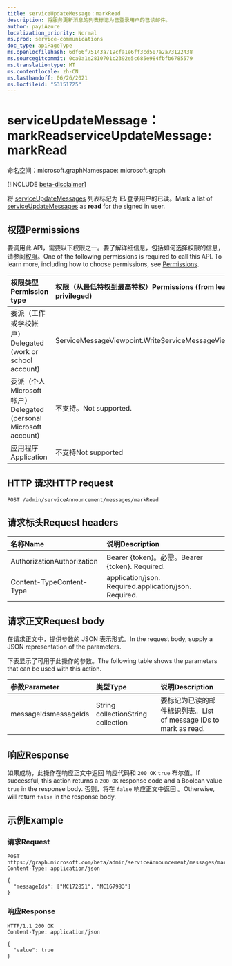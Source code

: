 ```yaml
---
title: serviceUpdateMessage：markRead
description: 将服务更新消息的列表标记为已登录用户的已读邮件。
author: payiAzure
localization_priority: Normal
ms.prod: service-communications
doc_type: apiPageType
ms.openlocfilehash: 6df66f75143a719cfa1e6ff3cd507a2a73122438
ms.sourcegitcommit: 0ca0a1e2810701c2392e5c685e984fbfb6785579
ms.translationtype: MT
ms.contentlocale: zh-CN
ms.lasthandoff: 06/26/2021
ms.locfileid: "53151725"
---
```

# <a name="serviceupdatemessage-markread"></a><span data-ttu-id="3b2cd-103">serviceUpdateMessage：markRead</span><span class="sxs-lookup"><span data-stu-id="3b2cd-103">serviceUpdateMessage: markRead</span></span>
<span data-ttu-id="3b2cd-104">命名空间：microsoft.graph</span><span class="sxs-lookup"><span data-stu-id="3b2cd-104">Namespace: microsoft.graph</span></span>

[!INCLUDE [beta-disclaimer](../../includes/beta-disclaimer.md)]

<span data-ttu-id="3b2cd-105">将 [serviceUpdateMessages](../resources/serviceupdatemessage.md) 列表标记为 **已** 登录用户的已读。</span><span class="sxs-lookup"><span data-stu-id="3b2cd-105">Mark a list of [serviceUpdateMessages](../resources/serviceupdatemessage.md) as **read** for the signed in user.</span></span>

## <a name="permissions"></a><span data-ttu-id="3b2cd-106">权限</span><span class="sxs-lookup"><span data-stu-id="3b2cd-106">Permissions</span></span>
<span data-ttu-id="3b2cd-p101">要调用此 API，需要以下权限之一。要了解详细信息，包括如何选择权限的信息，请参阅[权限](/graph/permissions-reference)。</span><span class="sxs-lookup"><span data-stu-id="3b2cd-p101">One of the following permissions is required to call this API. To learn more, including how to choose permissions, see [Permissions](/graph/permissions-reference).</span></span>

|<span data-ttu-id="3b2cd-109">权限类型</span><span class="sxs-lookup"><span data-stu-id="3b2cd-109">Permission type</span></span>|<span data-ttu-id="3b2cd-110">权限（从最低特权到最高特权）</span><span class="sxs-lookup"><span data-stu-id="3b2cd-110">Permissions (from least to most privileged)</span></span>|
|:---|:---|
|<span data-ttu-id="3b2cd-111">委派（工作或学校帐户）</span><span class="sxs-lookup"><span data-stu-id="3b2cd-111">Delegated (work or school account)</span></span>|<span data-ttu-id="3b2cd-112">ServiceMessageViewpoint.Write</span><span class="sxs-lookup"><span data-stu-id="3b2cd-112">ServiceMessageViewpoint.Write</span></span>|
|<span data-ttu-id="3b2cd-113">委派（个人 Microsoft 帐户）</span><span class="sxs-lookup"><span data-stu-id="3b2cd-113">Delegated (personal Microsoft account)</span></span>|<span data-ttu-id="3b2cd-114">不支持。</span><span class="sxs-lookup"><span data-stu-id="3b2cd-114">Not supported.</span></span>|
|<span data-ttu-id="3b2cd-115">应用程序</span><span class="sxs-lookup"><span data-stu-id="3b2cd-115">Application</span></span>|<span data-ttu-id="3b2cd-116">不支持</span><span class="sxs-lookup"><span data-stu-id="3b2cd-116">Not supported</span></span>|

## <a name="http-request"></a><span data-ttu-id="3b2cd-117">HTTP 请求</span><span class="sxs-lookup"><span data-stu-id="3b2cd-117">HTTP request</span></span>

<!-- {
  "blockType": "ignored"
}
-->
``` http
POST /admin/serviceAnnouncement/messages/markRead
```

## <a name="request-headers"></a><span data-ttu-id="3b2cd-118">请求标头</span><span class="sxs-lookup"><span data-stu-id="3b2cd-118">Request headers</span></span>
|<span data-ttu-id="3b2cd-119">名称</span><span class="sxs-lookup"><span data-stu-id="3b2cd-119">Name</span></span>|<span data-ttu-id="3b2cd-120">说明</span><span class="sxs-lookup"><span data-stu-id="3b2cd-120">Description</span></span>|
|:---|:---|
|<span data-ttu-id="3b2cd-121">Authorization</span><span class="sxs-lookup"><span data-stu-id="3b2cd-121">Authorization</span></span>|<span data-ttu-id="3b2cd-p102">Bearer {token}。必需。</span><span class="sxs-lookup"><span data-stu-id="3b2cd-p102">Bearer {token}. Required.</span></span>|
|<span data-ttu-id="3b2cd-124">Content-Type</span><span class="sxs-lookup"><span data-stu-id="3b2cd-124">Content-Type</span></span>|<span data-ttu-id="3b2cd-p103">application/json. Required.</span><span class="sxs-lookup"><span data-stu-id="3b2cd-p103">application/json. Required.</span></span>|

## <a name="request-body"></a><span data-ttu-id="3b2cd-127">请求正文</span><span class="sxs-lookup"><span data-stu-id="3b2cd-127">Request body</span></span>
<span data-ttu-id="3b2cd-128">在请求正文中，提供参数的 JSON 表示形式。</span><span class="sxs-lookup"><span data-stu-id="3b2cd-128">In the request body, supply a JSON representation of the parameters.</span></span>

<span data-ttu-id="3b2cd-129">下表显示了可用于此操作的参数。</span><span class="sxs-lookup"><span data-stu-id="3b2cd-129">The following table shows the parameters that can be used with this action.</span></span>

|<span data-ttu-id="3b2cd-130">参数</span><span class="sxs-lookup"><span data-stu-id="3b2cd-130">Parameter</span></span>|<span data-ttu-id="3b2cd-131">类型</span><span class="sxs-lookup"><span data-stu-id="3b2cd-131">Type</span></span>|<span data-ttu-id="3b2cd-132">说明</span><span class="sxs-lookup"><span data-stu-id="3b2cd-132">Description</span></span>|
|:---|:---|:---|
|<span data-ttu-id="3b2cd-133">messageIds</span><span class="sxs-lookup"><span data-stu-id="3b2cd-133">messageIds</span></span>|<span data-ttu-id="3b2cd-134">String collection</span><span class="sxs-lookup"><span data-stu-id="3b2cd-134">String collection</span></span>|<span data-ttu-id="3b2cd-135">要标记为已读的邮件标识列表。</span><span class="sxs-lookup"><span data-stu-id="3b2cd-135">List of message IDs to mark as read.</span></span>|


## <a name="response"></a><span data-ttu-id="3b2cd-136">响应</span><span class="sxs-lookup"><span data-stu-id="3b2cd-136">Response</span></span>

<span data-ttu-id="3b2cd-137">如果成功，此操作在响应正文中返回 响应代码和 `200 OK` `true` 布尔值。</span><span class="sxs-lookup"><span data-stu-id="3b2cd-137">If successful, this action returns a `200 OK` response code and a Boolean value `true` in the response body.</span></span> <span data-ttu-id="3b2cd-138">否则，将在 `false` 响应正文中返回 。</span><span class="sxs-lookup"><span data-stu-id="3b2cd-138">Otherwise, will return `false` in the response body.</span></span>

## <a name="example"></a><span data-ttu-id="3b2cd-139">示例</span><span class="sxs-lookup"><span data-stu-id="3b2cd-139">Example</span></span>

### <a name="request"></a><span data-ttu-id="3b2cd-140">请求</span><span class="sxs-lookup"><span data-stu-id="3b2cd-140">Request</span></span>
<!-- {
  "blockType": "request",
  "name": "serviceupdatemessage_markread"
}
-->
``` http
POST https://graph.microsoft.com/beta/admin/serviceAnnouncement/messages/markRead
Content-Type: application/json

{
  "messageIds": ["MC172851", "MC167983"]
}
```


### <a name="response"></a><span data-ttu-id="3b2cd-141">响应</span><span class="sxs-lookup"><span data-stu-id="3b2cd-141">Response</span></span>
<!-- {
  "blockType": "response",
  "truncated": true,
  "@odata.type": "string"
}
-->
``` http
HTTP/1.1 200 OK
Content-Type: application/json

{
  "value": true
}
```